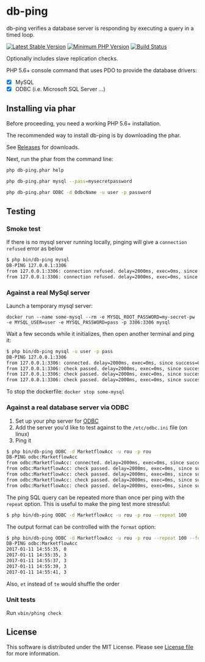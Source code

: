 # db-ping
db-ping verifies a database server is responding by executing a query in a timed loop.

[![Latest Stable Version](https://img.shields.io/packagist/v/ofbeaton/db-ping.svg?style=flat-square)](https://packagist.org/packages/ofbeaton/db-ping)
[![Minimum PHP Version](https://img.shields.io/badge/php-%3E%3D%205.6-8892BF.svg?style=flat-square)](https://php.net/)
[![Build Status](https://img.shields.io/travis/ofbeaton/db-ping/master.svg?style=flat-square)](https://travis-ci.org/ofbeaton/db-ping)

Optionally includes slave replication checks.

PHP 5.6+ console command that uses PDO to provide the database drivers:
- [x] MySQL
- [x] ODBC (i.e. Microsoft SQL Server ...)

## Installing via phar

Before proceeding, you need a working PHP 5.6+ installation.

The recommended way to install db-ping is by downloading the phar. 

See [Releases](https://github.com/ofbeaton/db-ping/releases) for downloads.

Next, run the phar from the command line:


```bash
php db-ping.phar help

php db-ping.phar mysql --pass=mysecretpassword

php db-ping.phar ODBC -d OdbcName -u user -p password
```

## Testing

### Smoke test
If there is no mysql server running locally, pinging will give a `connection refused` error as below

```bash
$ php bin/db-ping mysql
DB-PING 127.0.0.1:3306
from 127.0.0.1:3306: connection refused. delay=2000ms, exec=0ms, since success=0s, since fail=0s
from 127.0.0.1:3306: connection refused. delay=2000ms, exec=0ms, since success=0s, since fail=2.0006s
```

### Against a real MySql server
Launch a temporary mysql server:

`docker run --name some-mysql --rm -e MYSQL_ROOT_PASSWORD=my-secret-pw -e MYSQL_USER=user -e MYSQL_PASSWORD=pass -p 3306:3306 mysql`

Wait a few seconds while it initializes, then open another terminal and ping it:

```bash
$ php bin/db-ping mysql -u user -p pass
DB-PING 127.0.0.1:3306
from 127.0.0.1:3306: connected. delay=2000ms, exec=0ms, since success=0s, since fail=0s
from 127.0.0.1:3306: check passed. delay=2000ms, exec=0ms, since success=0s, since fail=0s
from 127.0.0.1:3306: check passed. delay=2000ms, exec=0ms, since success=2.0022s, since fail=0s
from 127.0.0.1:3306: check passed. delay=2000ms, exec=0ms, since success=4.0028s, since fail=0s
```

To stop the dockerfile: `docker stop some-mysql`


### Against a real database server via ODBC

1. Set up your php server for [ODBC](http://php.net/manual/en/ref.pdo-odbc.php)
2. Add the server you'd like to test against to the `/etc/odbc.ini` file (on linux)
3. Ping it

```bash
$ php bin/db-ping ODBC -d MarketflowAcc -u rou -p rou
DB-PING odbc:MarketflowAcc
from odbc:MarketflowAcc: connected. delay=2000ms, exec=0ms, since success=0s, since fail=0s
from odbc:MarketflowAcc: check passed. delay=2000ms, exec=0ms, since success=0s, since fail=0s
from odbc:MarketflowAcc: check passed. delay=2000ms, exec=0ms, since success=2.0058s, since fail=0s
from odbc:MarketflowAcc: check passed. delay=2000ms, exec=0ms, since success=4.0071s, since fail=0s
from odbc:MarketflowAcc: check passed. delay=2000ms, exec=0ms, since success=6.0083s, since fail=0s
```

The ping SQL query can be repeated more than once per ping with the `repeat` option. This is useful to make the ping test more stressful:

```bash
$ php bin/db-ping ODBC -d MarketflowAcc -u rou -p rou --repeat 100
```

The output format can be controlled with the `format` option:

```bash
$ php bin/db-ping ODBC -d MarketflowAcc -u rou -p rou --repeat 100 --format te
DB-PING odbc:MarketflowAcc
2017-01-11 14:55:35, 0
2017-01-11 14:55:35, 3
2017-01-11 14:55:37, 3
2017-01-11 14:55:39, 3
2017-01-11 14:55:41, 3
```

Also, `et` instead of `te` would shuffle the order

### Unit tests
Run `vbin/phing check`

## License

This software is distributed under the MIT License. Please see [License file](LICENSE) for more information.
